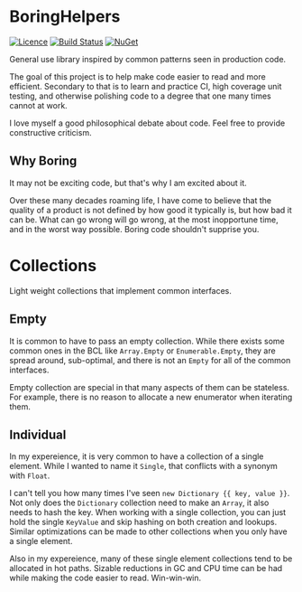 # BoringHelpers
[![Licence](https://img.shields.io/github/license/bcronce/BoringHelpers.svg)](LICENSE)
[![Build Status](https://travis-ci.org/bcronce/BoringHelpers.svg?branch=master)](https://travis-ci.org/bcronce/BoringHelpers)
[![NuGet](https://img.shields.io/nuget/v/BoringHelpers.svg)](https://www.nuget.org/packages/BoringHelpers/)

General use library inspired by common patterns seen in production code.

The goal of this project is to help make code easier to read and more efficient. Secondary to that is to learn and practice CI, high coverage unit testing, and otherwise polishing code to a degree that one many times cannot at work.

I love myself a good philosophical debate about code. Feel free to provide constructive criticism.

## Why Boring
It may not be exciting code, but that's why I am excited about it.

Over these many decades roaming life, I have come to believe that the quality of a product is not defined by how good it typically is, but how bad it can be. What can go wrong will go wrong, at the most inopportune time, and in the worst way possible. Boring code shouldn't supprise you.

# Collections
Light weight collections that implement common interfaces.
## Empty
It is common to have to pass an empty collection. While there exists some common ones in the BCL like `Array.Empty` or `Enumerable.Empty`, they are spread around, sub-optimal, and there is not an `Empty` for all of the common interfaces.

Empty collection are special in that many aspects of them can be stateless. For example, there is no reason to allocate a new enumerator when iterating them.
## Individual
In my expereience, it is very common to have a collection of a single element. While I wanted to name it `Single`, that conflicts with a synonym with `Float`.

I can't tell you how many times I've seen `new Dictionary {{ key, value }}`. Not only does the `Dictionary` collection need to make an `Array`, it also needs to hash the key. When working with a single collection, you can just hold the single `KeyValue` and skip hashing on both creation and lookups. Similar optimizations can be made to other collections when you only have a single element.

Also in my expereience, many of these single element collections tend to be allocated in hot paths. Sizable reductions in GC and CPU time can be had while making the code easier to read. Win-win-win.

